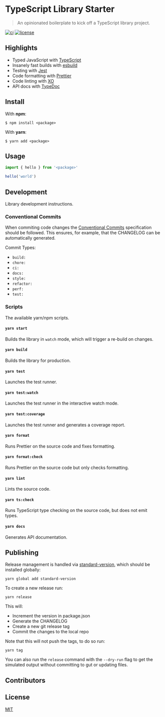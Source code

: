 # TypeScript Library Starter

> An opinionated boilerplate to kick off a TypeScript library project.

[![ci](https://github.com/nerdstep/ts-lib-starter/workflows/CI/badge.svg)](https://github.com/nerdstep/ts-lib-starter/actions?query=workflow%3ACI)
[![license](https://badgen.net/github/license/nerdstep/ts-lib-starter)](./LICENSE)

## Highlights

- Typed JavaScript with [TypeScript](https://www.typescriptlang.org)
- Insanely fast builds with [esbuild](https://esbuild.github.io/)
- Testing with [Jest](https://jestjs.io)
- Code formatting with [Prettier](https://prettier.io)
- Code linting with [XO](https://github.com/xojs/xo)
- API docs with [TypeDoc](https://typedoc.org/)

## Install

With **npm**:

```shell
$ npm install <package>
```

With **yarn**:

```shell
$ yarn add <package>
```

## Usage

```js
import { hello } from '<package>'

hello('world')
```

## Development

Library development instructions.

### Conventional Commits

When commiting code changes the [Conventional Commits](https://www.conventionalcommits.org/en/v1.0.0/) specification should be followed. This ensures, for example, that the CHANGELOG can be automatically generated.

Commit Types:

- `build:`
- `chore:`
- `ci:`
- `docs:`
- `style:`
- `refactor:`
- `perf:`
- `test:`

### Scripts

The available yarn/npm scripts.

#### `yarn start`

Builds the library in `watch` mode, which will trigger a re-build on changes.

#### `yarn build`

Builds the library for production.

#### `yarn test`

Launches the test runner.

#### `yarn test:watch`

Launches the test runner in the interactive watch mode.

#### `yarn test:coverage`

Launches the test runner and generates a coverage report.

#### `yarn format`

Runs Prettier on the source code and fixes formatting.

#### `yarn format:check`

Runs Prettier on the source code but only checks formatting.

#### `yarn lint`

Lints the source code.

#### `yarn ts:check`

Runs TypeScript type checking on the source code, but does not emit types.

#### `yarn docs`

Generates API documentation.

## Publishing

Release management is handled via [standard-version](https://github.com/conventional-changelog/standard-version), which should be installed globally:

```shell
yarn global add standard-version
```

To create a new release run:

```shell
yarn release
```

This will:

- Increment the version in package.json
- Generate the CHANGELOG
- Create a new git release tag
- Commit the changes to the local repo

Note that this will not push the tags, to do so run:

```shell
yarn tag
```

You can also run the `release` command with the `--dry-run` flag to get the simulated output without committing to gut or updating files.

## Contributors

## License

[MIT](./LICENSE)

